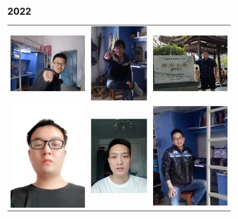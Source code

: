 
## 2022

|                             |                             |                             |
|:---------------------------:|:---------------------------:|:---------------------------:|
|  ![dx](.static/22-dx.jpeg)  | ![wbk](.static/22-wbk.jpeg) | ![pcl](.static/22-pcl.jpeg) |
| ![wme](.static/22-wme.jpeg) | ![ljx](.static/22-ljx.jpeg) | ![lzy](.static/22-lzy.jpeg) |
